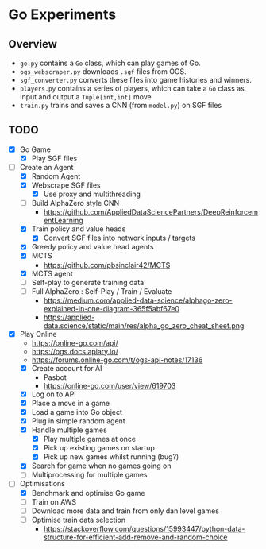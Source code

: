# Go Experiments

## Overview

* `go.py` contains a `Go` class, which can play games of Go.
* `ogs_webscraper.py` downloads `.sgf` files from OGS.
* `sgf_converter.py` converts these files into game histories and winners.
* `players.py` contains a series of players, which can take a `Go` class as 
input and output a `Tuple[int,int]` move
* `train.py` trains and saves a CNN (from `model.py`) on SGF files

## TODO
- [x] Go Game
    - [x] Play SGF files
- [ ] Create an Agent
    - [x] Random Agent
    - [x] Webscrape SGF files
        - [x] Use proxy and multithreading
    - [ ] Build AlphaZero style CNN
        - https://github.com/AppliedDataSciencePartners/DeepReinforcementLearning
    - [x] Train policy and value heads
        - [x] Convert SGF files into network inputs / targets
    - [x] Greedy policy and value head agents
    - [x] MCTS
        - https://github.com/pbsinclair42/MCTS
    - [x] MCTS agent
    - [ ] Self-play to generate training data
    - [ ] Full AlphaZero : Self-Play / Train / Evaluate
        - https://medium.com/applied-data-science/alphago-zero-explained-in-one-diagram-365f5abf67e0
        - https://applied-data.science/static/main/res/alpha_go_zero_cheat_sheet.png
- [x] Play Online
    - https://online-go.com/api/
    - https://ogs.docs.apiary.io/
    - https://forums.online-go.com/t/ogs-api-notes/17136
    - [x] Create account for AI
        - Pasbot
        - https://online-go.com/user/view/619703
    - [x] Log on to API
    - [x] Place a move in a game
    - [x] Load a game into Go object
    - [x] Plug in simple random agent
    - [x] Handle multiple games
        - [x] Play multiple games at once
        - [x] Pick up existing games on startup
        - [x] Pick up new games whilst running (bug?)
    - [x] Search for game when no games going on
    - [ ] Multiprocessing for multiple games
- [ ] Optimisations
    - [x] Benchmark and optimise Go game
    - [ ] Train on AWS
    - [ ] Download more data and train from only dan level games
    - [ ] Optimise train data selection
        - https://stackoverflow.com/questions/15993447/python-data-structure-for-efficient-add-remove-and-random-choice
